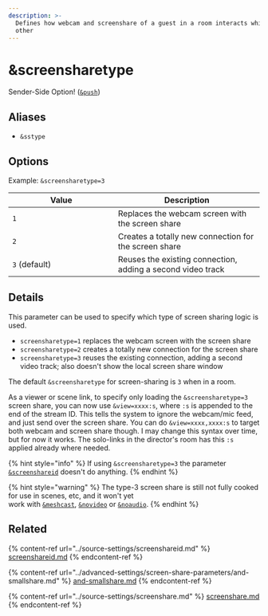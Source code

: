 ```yaml
---
description: >-
  Defines how webcam and screenshare of a guest in a room interacts which each
  other
---
```


# \&screensharetype

Sender-Side Option! ([`&push`](../source-settings/push.md))

## Aliases

* `&sstype`

## Options

Example: `&screensharetype=3`

<table><thead><tr><th width="196">Value</th><th>Description</th></tr></thead><tbody><tr><td><code>1</code></td><td>Replaces the webcam screen with the screen share</td></tr><tr><td><code>2</code></td><td>Creates a totally new connection for the screen share</td></tr><tr><td><code>3</code> (default)</td><td>Reuses the existing connection, adding a second video track</td></tr></tbody></table>

## Details

This parameter can be used to specify which type of screen sharing logic is used.

* `screensharetype=1` replaces the webcam screen with the screen share
* `screensharetype=2` creates a totally new connection for the screen share
* `screensharetype=3` reuses the existing connection, adding a second video track; also doesn't show the local screen share window

The default `&screensharetype` for screen-sharing is `3` when in a room.

As a viewer or scene link, to specify only loading the `&screensharetype=3` screen share, you can now use `&view=xxxx:s`, where `:s` is appended to the end of the stream ID. This tells the system to ignore the webcam/mic feed, and just send over the screen share. You can do `&view=xxxx,xxxx:s` to target both webcam and screen share though. I may change this syntax over time, but for now it works. The solo-links in the director's room has this `:s` applied already where needed.

{% hint style="info" %}
If using `&screensharetype=3` the parameter [`&screenshareid`](../source-settings/screenshareid.md) doesn't do anything.
{% endhint %}

{% hint style="warning" %}
The type-3 screen share is still not fully cooked for use in scenes, etc, and it won't yet \
work with [`&meshcast`](and-meshcast.md), [`&novideo`](../advanced-settings/video-parameters/and-novideo.md) or [`&noaudio`](../advanced-settings/view-parameters/noaudio.md).
{% endhint %}

## Related

{% content-ref url="../source-settings/screenshareid.md" %}
[screenshareid.md](../source-settings/screenshareid.md)
{% endcontent-ref %}

{% content-ref url="../advanced-settings/screen-share-parameters/and-smallshare.md" %}
[and-smallshare.md](../advanced-settings/screen-share-parameters/and-smallshare.md)
{% endcontent-ref %}

{% content-ref url="../source-settings/screenshare.md" %}
[screenshare.md](../source-settings/screenshare.md)
{% endcontent-ref %}
